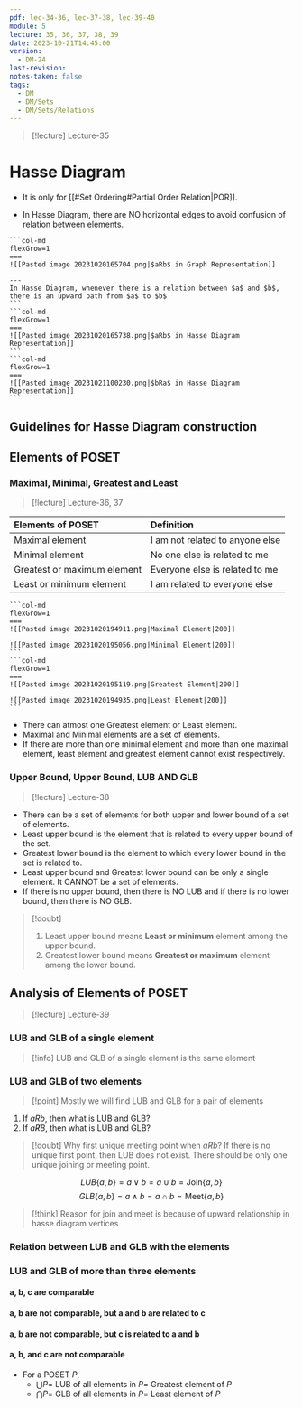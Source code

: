 ```yaml
---
pdf: lec-34-36, lec-37-38, lec-39-40
module: 5
lecture: 35, 36, 37, 38, 39
date: 2023-10-21T14:45:00
version:
  - DM-24
last-revision: 
notes-taken: false
tags:
  - DM
  - DM/Sets
  - DM/Sets/Relations
---
```


> [!lecture] Lecture-35

# Hasse Diagram
- It is only for [[#Set Ordering#Partial Order Relation|POR]].

- In Hasse Diagram, there are NO horizontal edges to avoid confusion of relation between elements.
````col
```col-md
flexGrow=1
===
![[Pasted image 20231020165704.png|$aRb$ in Graph Representation]]

---
In Hasse Diagram, whenever there is a relation between $a$ and $b$, there is an upward path from $a$ to $b$
```
```col-md
flexGrow=1
===
![[Pasted image 20231020165738.png|$aRb$ in Hasse Diagram Representation]]
```
```col-md
flexGrow=1
===
![[Pasted image 20231021100230.png|$bRa$ in Hasse Diagram Representation]]
```
````

## Guidelines for Hasse Diagram construction


## Elements of POSET

### Maximal, Minimal, Greatest and Least 
> [!lecture] Lecture-36, 37

|  Elements of POSET            |  Definition                  |
|:------------------------------|:-----------------------------|
|  Maximal element              |  I am not related to anyone else  |
|  Minimal element              |  No one else is related to me     |
|  Greatest or maximum element  |  Everyone else is related to me   |
|  Least or minimum element     |  I am related to everyone else   |  

````col
```col-md
flexGrow=1
===
![[Pasted image 20231020194911.png|Maximal Element|200]]

![[Pasted image 20231020195056.png|Minimal Element|200]]
```
```col-md
flexGrow=1
===
![[Pasted image 20231020195119.png|Greatest Element|200]]

![[Pasted image 20231020194935.png|Least Element|200]]
```
````

- There can  atmost one Greatest element or Least element.
- Maximal and Minimal elements are a set of elements.
- If there are more than one minimal element and more than one maximal element, least element and greatest element cannot exist respectively.

### Upper Bound, Upper Bound, LUB AND GLB
> [!lecture] Lecture-38

- There can be a set of elements for both upper and lower bound of a set of elements.
- Least upper bound is the element that is related to every upper bound of the set.
- Greatest lower bound is the element to which every lower bound in the set is related to.
- Least upper bound and Greatest lower bound can be only a single element. It CANNOT be a set of elements.
- If there is no upper bound, then there is NO LUB and if there is no lower bound, then there is NO GLB.

> [!doubt] 
> 1. Least upper bound means **Least or minimum** element among the upper bound.
> 2. Greatest lower bound means **Greatest or maximum** element among the lower bound.

## Analysis of Elements of POSET
> [!lecture] Lecture-39

### LUB and GLB of a single element
> [!info]  LUB and GLB of a single element is the same element


### LUB and GLB of two elements
> [!point] Mostly we will find LUB and GLB for a pair of elements

1. If $aRb$, then what is LUB and GLB?
2. If $a \not R B$, then what is LUB and GLB?

> [!doubt] Why first unique meeting point when $a \not R b$?
> If there is no unique first point, then LUB does not exist.
> There should be only one unique joining or meeting point.


$$
LUB\{a, b\} = a\;\lor\;b = a\;\cup\;b = \text{Join}\{a, b\}
$$
$$
GLB\{a, b\} = a\;\land\;b = a\;\cap\;b = \text{Meet}\{a, b\}
$$

> [!think] Reason for join and meet is because of upward relationship in hasse diagram vertices


### Relation between LUB and GLB with the elements

### LUB and GLB of more than three elements

#### a, b, c are comparable

#### a, b are not comparable, but a and b are related to c

#### a, b are not comparable, but c is related to a and b

#### a, b, and c are not comparable


- For a POSET $P$,
	- $\bigcup P =$ LUB of all elements in $P =$ Greatest element of $P$
	- $\bigcap P =$ GLB of all elements in $P =$ Least element of $P$ 
